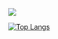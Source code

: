 <img src="https://capsule-render.vercel.app/api?type=venom&color=0:0a2157,100:FFFFFF&height=300&section=header&text=R.O.G&fontSize=100&fontAlign=50&fontAlignY=40" />

[![Top Langs](https://github-readme-stats.vercel.app/api/top-langs/?username=ROG-SASA)](https://github.com/anuraghazra/github-readme-stats)



<!--
**ROG-SASA/ROG-SASA** is a ✨ _special_ ✨ repository because its `README.md` (this file) appears on your GitHub profile.

- 🔭 I’m currently working on ...
- 🌱 I’m currently learning ...
- 👯 I’m looking to collaborate on ...
- 🤔 I’m looking for help with ...
- 💬 Ask me about ...
- 📫 How to reach me: ...
- 😄 Pronouns: ...
- ⚡ Fun fact: ...
-->
